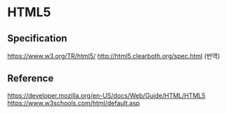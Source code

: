 # HTML5

## Specification
https://www.w3.org/TR/html5/
http://html5.clearboth.org/spec.html (번역)

## Reference
https://developer.mozilla.org/en-US/docs/Web/Guide/HTML/HTML5
https://www.w3schools.com/html/default.asp
